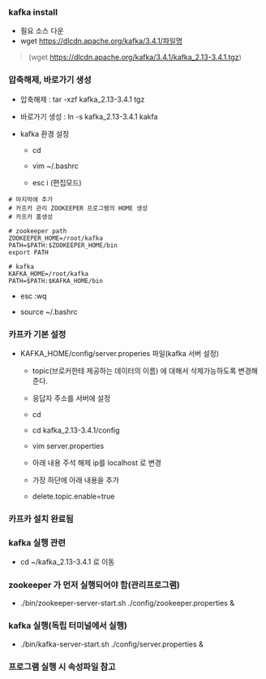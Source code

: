 ### kafka install

- 필요 소스 다운
- wget https://dlcdn.apache.org/kafka/3.4.1/파일명

> (wget https://dlcdn.apache.org/kafka/3.4.1/kafka_2.13-3.4.1.tgz)

### 압축해제, 바로가기 생성

- 압축해제 : tar -xzf kafka_2.13-3.4.1 tgz

- 바로가기 생성 : ln -s kafka_2.13-3.4.1 kakfa

- kafka 환경 설정

  - cd

  - vim ~/.bashrc

  - esc i (편집모드)

```aw
# 마지막에 추가
# 카프카 관리 ZOOKEEPER 프로그램의 HOME 생성
# 카프카 홈생성

# zookeeper path
ZOOKEEPER_HOME=/root/kafka
PATH=$PATH:$ZOOKEEPER_HOME/bin
export PATH

# kafka
KAFKA_HOME=/root/kafka
PATH=$PATH:$KAFKA_HOME/bin
```

- esc :wq

- source ~/.bashrc

### 카프카 기본 설정

- KAFKA_HOME/config/server.properies 파일(kafka 서버 설정)

  - topic(브로커한테 제공하는 데이터의 이름) 에 대해서 삭제가능하도록 변경해준다.

  - 응답자 주소를 서버에 설정

  - cd
  - cd kafka_2.13-3.4.1/config
  - vim server.properties

  - 아래 내용 주석 해제 ip를 localhost 로 변경
  
  - 가장 하단에 아래 내용을 추가
  
  - delete.topic.enable=true

### 카프카 설치 완료됨

### kafka 실행 관련

- cd ~/kafka_2.13-3.4.1 로 이동

### zookeeper 가 먼저 실행되어야 함(관리프로그램)

- ./bin/zookeeper-server-start.sh ./config/zookeeper.properties &

### kafka 실행(독립 터미널에서 실행)

- ./bin/kafka-server-start.sh ./config/server.properties &

### 프로그램 실행 시 속성파일 참고
